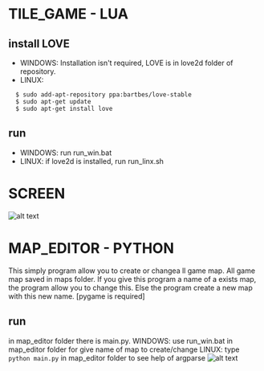 # TILE_GAME - LUA

## install LOVE
- WINDOWS:
 Installation isn't required, LOVE is in love2d folder of repository.
- LINUX:
```
  $ sudo add-apt-repository ppa:bartbes/love-stable
  $ sudo apt-get update
  $ sudo apt-get install love
 ```
## run 
- WINDOWS:
  run run_win.bat
- LINUX:
  if love2d is installed, run run_linx.sh

# SCREEN
![alt text](https://github.com/paoli7612/TileGame-Lua/blob/master/doc/img/003.png)

# MAP_EDITOR - PYTHON
This simply program allow you to create or changea ll game map. All game map saved in maps folder. If you give this program a name of a exists map, the program allow you to change this. Else the program create a new map with this new name. [pygame is required]
## run
in map_editor folder there is main.py.
WINDOWS: use run_win.bat in map_editor folder for give name of map to create/change
LINUX: type `python main.py` in map_editor folder to see help of argparse
![alt text](https://github.com/paoli7612/TileGame-Lua/blob/master/doc/img/005.png)
